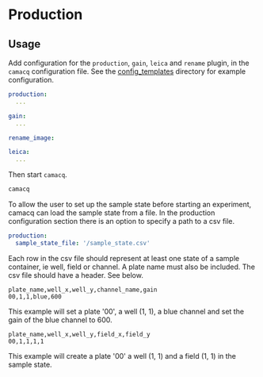 # Production

## Usage

Add configuration for the `production`, `gain`, `leica` and `rename` plugin, in the `camacq` configuration file.
See the [config_templates](config_templates/) directory for example configuration.

```yaml
production:
  ...

gain:
  ...

rename_image:

leica:
  ...
```

Then start `camacq`.

```sh
camacq
```

To allow the user to set up the sample state before starting an
experiment, camacq can load the sample state from a file. In the production
configuration section there is an option to specify a path to a csv
file.

```yaml
production:
  sample_state_file: '/sample_state.csv'
```

Each row in the csv file should represent at least one state of a sample container,
ie well, field or channel. A plate name must also be included. The csv file should have a
header. See below.

```csv
plate_name,well_x,well_y,channel_name,gain
00,1,1,blue,600
```

This example will set a plate '00', a well (1, 1), a blue channel
and set the gain of the blue channel to 600.

```csv
plate_name,well_x,well_y,field_x,field_y
00,1,1,1,1
```

This example will create a plate '00' a well (1, 1) and a field (1, 1)
in the sample state.
